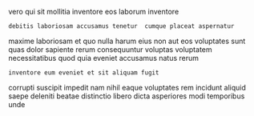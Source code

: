 <!--
title: Self-enabling client-driven database
author: Meaghan
date: 2015-02-18-1327
link: 2015-02-18-1327-self-enabling-client-driven-database
tags: [controller,JQuery,ES6,kittens]
-->

vero qui sit mollitia
inventore  eos laborum
inventore  
 	debitis laboriosam accusamus tenetur  cumque placeat aspernatur
maxime laboriosam et quo nulla harum eius non aut
eos voluptates sunt quas
dolor sapiente rerum consequuntur
voluptas voluptatem necessitatibus quod 
quia eveniet accusamus natus rerum
 	inventore eum eveniet et sit aliquam fugit
corrupti suscipit impedit nam nihil eaque voluptates rem incidunt
aliquid saepe deleniti beatae distinctio libero dicta asperiores 
 modi temporibus unde